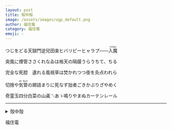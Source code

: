 ```yaml
---
layout: post
title: 殻中殻
image: /assets/images/ogp_default.png
author: 福住電
category: 福住電
emoji: 💡
---
```


<div class="tanka-area"><div class="tanka">
<p>つじをどる天獄門逆兒田楽ヒバリピーヒャラプ<span class="dash">——</span><ruby>入魔<rp>（</rp><rt>νεῦμα</rt><rp>）</rp></ruby></p>
<p>突風に煙管ささくれなゐは格天の隔膜うらうちて、ちる</p>
<p>完全な死腔　遺れる風視草は焚かれつつ夜を灸点われら</p>
<p>切捨や<ruby>気管<rp>（</rp><rt>air duct</rt><rp>）</rp></ruby>の翅詰まりに死なず拙者ごきかぶりざやめく</p>
<p>奇霊玉四分白菜の山颪〽あゝ鳴りやまぬカーテンレール</p></div></div>

---

<details><summary>殻中殻</summary>
つじをどる天獄門逆兒田楽ヒバリピーヒャラプ——<ruby>入魔<rp>（</rp><rt>νεῦμα</rt><rp>）</rp></ruby><br/>突風に煙管ささくれなゐは格天の隔膜うらうちて、ちる<br/>完全な死腔　遺れる風視草は焚かれつつ夜を灸点われら<br/>切捨や<ruby>気管<rp>（</rp><rt>air duct</rt><rp>）</rp></ruby>の翅詰まりに死なず拙者ごきかぶりざやめく<br/>奇霊玉四分白菜の山颪〽あゝ鳴りやまぬカーテンレール<br/>
</details>

福住電

